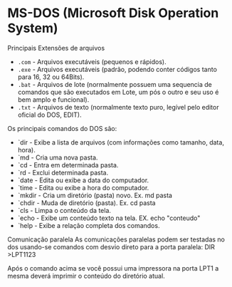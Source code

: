 # MS-DOS (Microsoft Disk Operation System)

Principais Extensões de arquivos
- `.com` - Arquivos executáveis (pequenos e rápidos).
- `.exe` - Arquivos executáveis (padrão, podendo conter códigos tanto para 16, 32 ou 64Bits).
- `.bat` - Arquivos de lote (normalmente possuem uma sequencia de comandos que são executados em Lote, um pós o outro e seu uso é bem amplo e funcional).
- `.txt` - Arquivos de texto (normalmente texto puro, legível pelo editor oficial do DOS, EDIT).

Os principais comandos do DOS são:
- `dir - Exibe a lista de arquivos (com informações como tamanho, data, hora).
- `md - Cria uma nova pasta.
- `cd - Entra em determinada pasta.
- `rd - Exclui determinada pasta.
- `date - Edita ou exibe a data do computador.
- `time - Edita ou exibe a hora do computador.
- `mkdir - Cria um diretório (pasta) novo. Ex. md pasta
- `chdir - Muda de diretório (pasta). Ex. cd pasta
- `cls - Limpa o conteúdo da tela.
- `echo - Exibe um conteúdo texto na tela. EX. echo "conteudo"
- `help - Exibe a relação completa dos comandos.


Comunicação paralela
As comunicações paralelas podem ser testadas no dos usando-se comandos com desvio direto para a porta paralela: DIR >LPT1123

Após o comando acima se você possui uma impressora na porta LPT1 a mesma deverá imprimir o conteúdo do diretório atual.
